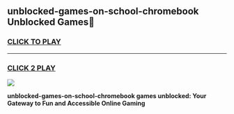 
## unblocked-games-on-school-chromebook Unblocked Games👋
<h3>
<a href="https://news.freeplayer.one?title=unblocked-games-on-school-chromebook&ref=16F">CLICK TO PLAY</a></h3>
<hr>

<h3>
<a href="https://news.freeplayer.one?title=unblocked-games-on-school-chromebook&ref=16F">CLICK 2 PLAY</a>
  
</h3>

<a href="https://news.freeplayer.one?title=unblocked-games-on-school-chromebook&ref=16F/"><img src="https://clearcache.store/games.png"></a>


**unblocked-games-on-school-chromebook games unblocked: Your Gateway to Fun and Accessible Online Gaming**
